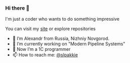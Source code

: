 ### Hi there 👋

I'm just a coder who wants to do something impressive

You can visit my [site](https://akkie.ru) or explore repositories

- 👋 I’m Alexandr from Russia, Nizhniy Novgorod.
- 🔭 I’m currently working on "Modern Pipeline Systems"
- 🌱 Now I’m a 1С programmer
- 📫 How to reach me: [@slpakkie](https://t.me/slpAkkie)

<!--
**slpAkkie/slpakkie** is a ✨ _special_ ✨ repository because its `README.md` (this file) appears on your GitHub profile.

Here are some ideas to get you started:

- 🔭 I’m currently working on ...
- 🌱 I’m currently learning ...
- 👯 I’m looking to collaborate on ...
- 🤔 I’m looking for help with ...
- 💬 Ask me about ...
- 😄 Pronouns: ...
- ⚡ Fun fact: ...
-->
